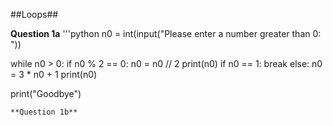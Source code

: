 ##Loops##

**Question 1a**
'''python
n0 = int(input("Please enter a number greater than 0: "))

while n0 > 0:
    if n0 % 2 == 0:
        n0 = n0 // 2
        print(n0)
        if n0 == 1:
            break
    else:
        n0 = 3 * n0 + 1
        print(n0)

print("Goodbye")  
```
**Question 1b**


